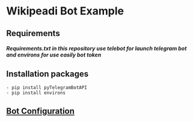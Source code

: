 # Wikipeadi Bot Example
## Requirements

##### Requirements.txt in this repository use telebot for launch telegram bot and environs for use easily bot token 

## Installation packages
~~~
- pip install pyTelegramBotAPI
- pip install environs
~~~

## [Bot Configuration](https://github.com/Devdavlat/WIKI-serach-bot/blob/main/main.py)
